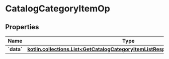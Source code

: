 
# CatalogCategoryItemOp

## Properties
| Name | Type | Description | Notes |
| ------------ | ------------- | ------------- | ------------- |
| **&#x60;data&#x60;** | [**kotlin.collections.List&lt;GetCatalogCategoryItemListResponseCollectionDataInner&gt;**](GetCatalogCategoryItemListResponseCollectionDataInner.md) |  |  |



